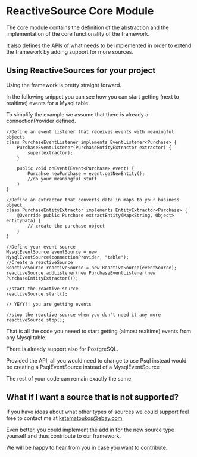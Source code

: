 ReactiveSource Core Module
=========

The core module contains the definition of the abstraction and the implementation of the core functionality of the framework.

It also defines the APIs of what needs to be implemented in order to extend the framework by adding support for more sources.

Using ReactiveSources for your project
--------

Using the framework is pretty straight forward.

In the following snippet you can see how you can start getting (next to realtime) events for a Mysql table.

To simplify the example we assume that there is already a connectionProvider defined.

    //Define an event listener that receives events with meaningful objects
    class PurchaseEventListener implements EventListener<Purchase> {
        PurchaseEventListener(PurchaseEntityExtractor extractor) {
            super(extractor);
        }

        public void onEvent(Event<Purchase> event) {
            Purcahse newPurchase = event.getNewEntity();
            //do your meaningful stuff
        }
    }

    //Define an extractor that converts data in maps to your business object
    class PurchaseEntityExtractor implements EntityExtractor<Purchase> {
        @Override public Purchase extractEntity(Map<String, Object> entityData) {
            // create the purchase object
        }
    }

    //Define your event source
    MysqlEventSource eventSource = new MysqlEventSource(connectionProvider, "table");
    //Create a reactiveSource
    ReactiveSource reactiveSource = new ReactiveSource(eventSource);
    reactiveSource.addListener(new PurchaseEventListener(new PurchaseEntityExtractor());

    //start the reactive source
    reactiveSource.start();

    // YEYY!! you are getting events

    //stop the reactive source when you don't need it any more
    reactiveSource.stop();

That is all the code you neeed to start getting (almost realtime) events from any Mysql table.

There is already support also for PostgreSQL.

Provided the API, all you would need to change to use Psql instead would be creating a PsqlEventSource instead of a MysqlEventSource

The rest of your code can remain exactly the same.

What if I want a source that is not supported?
-------

If you have ideas about what other types of sources we could support feel free to contact me at kstamatoukos@ebay.com

Even better, you could implement the add in for the new source type yourself and thus contribute to our framework.

We will be happy to hear from you in case you want to contribute.


